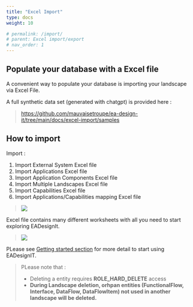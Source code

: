 ```yaml
---
title: "Excel Import"
type: docs
weight: 10

# permalink: /import/
# parent: Excel import/export
# nav_order: 1
---
```



## Populate your database with a Excel file

A convenient way to populate your database is importing your landscape via Excel File.

A full synthetic data set (generated with chatgpt) is provided here : 

> https://github.com/mauvaisetroupe/ea-design-it/tree/main/docs/excel-import/samples


## How to import

Import :
1. Import External System Excel file
1. Import Applications Excel file
1. Import Application Components Excel file
1. Import Multiple Landscapes Excel file
1. Import Capabilities Excel file
1. Import Applications/Capabilities mapping Excel file 

> <img src="../import.png">

Excel file contains many different worksheets with all you need to start exploring EADesignIt.

> <img src="../excel-summary.png">


PLease see [Getting started section](/ea-design-it/getting-started/) for more detail to start using EADesignIT.



> PLease note that :
> - Deleting a entity requires **ROLE_HARD_DELETE** access
> - **During Landscape deletion, orhpan entities (FunctionalFlow, Interface, DataFlow, DataFlowItem) not used in another landscape will be deleted.** 

